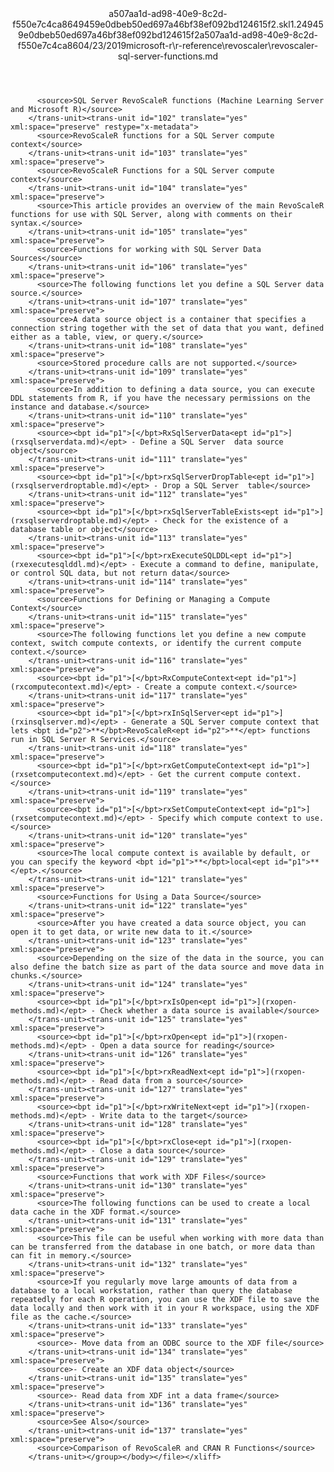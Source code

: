 <?xml version="1.0"?><xliff version="1.2" xmlns="urn:oasis:names:tc:xliff:document:1.2" xmlns:xsi="http://www.w3.org/2001/XMLSchema-instance" xsi:schemaLocation="urn:oasis:names:tc:xliff:document:1.2 xliff-core-1.2-transitional.xsd"><file datatype="xml" original="revoscaler-sql-server-functions.md" source-language="en-US" target-language="en-US"><header><tool tool-id="mdxliff" tool-name="mdxliff" tool-version="1.0-1931010" tool-company="Microsoft" /><xliffext:skl_file_name xmlns:xliffext="urn:microsoft:content:schema:xliffextensions">a507aa1d-ad98-40e9-8c2d-f550e7c4ca8649459e0dbeb50ed697a46bf38ef092bd124615f2.skl</xliffext:skl_file_name><xliffext:version xmlns:xliffext="urn:microsoft:content:schema:xliffextensions">1.2</xliffext:version><xliffext:ms.openlocfilehash xmlns:xliffext="urn:microsoft:content:schema:xliffextensions">49459e0dbeb50ed697a46bf38ef092bd124615f2</xliffext:ms.openlocfilehash><xliffext:ms.sourcegitcommit xmlns:xliffext="urn:microsoft:content:schema:xliffextensions">a507aa1d-ad98-40e9-8c2d-f550e7c4ca86</xliffext:ms.sourcegitcommit><xliffext:ms.lasthandoff xmlns:xliffext="urn:microsoft:content:schema:xliffextensions">04/23/2019</xliffext:ms.lasthandoff><xliffext:ms.openlocfilepath xmlns:xliffext="urn:microsoft:content:schema:xliffextensions">microsoft-r\r-reference\revoscaler\revoscaler-sql-server-functions.md</xliffext:ms.openlocfilepath></header><body><group id="content" extype="content"><trans-unit id="101" translate="yes" xml:space="preserve" restype="x-metadata">
          <source>SQL Server RevoScaleR functions (Machine Learning Server and Microsoft R)</source>
        </trans-unit><trans-unit id="102" translate="yes" xml:space="preserve" restype="x-metadata">
          <source>RevoScaleR functions for a SQL Server compute context</source>
        </trans-unit><trans-unit id="103" translate="yes" xml:space="preserve">
          <source>RevoScaleR Functions for a SQL Server compute context</source>
        </trans-unit><trans-unit id="104" translate="yes" xml:space="preserve">
          <source>This article provides an overview of the main RevoScaleR functions for use with SQL Server, along with comments on their syntax.</source>
        </trans-unit><trans-unit id="105" translate="yes" xml:space="preserve">
          <source>Functions for working with SQL Server Data Sources</source>
        </trans-unit><trans-unit id="106" translate="yes" xml:space="preserve">
          <source>The following functions let you define a SQL Server data source.</source>
        </trans-unit><trans-unit id="107" translate="yes" xml:space="preserve">
          <source>A data source object is a container that specifies a connection string together with the set of data that you want, defined either as a table, view, or query.</source>
        </trans-unit><trans-unit id="108" translate="yes" xml:space="preserve">
          <source>Stored procedure calls are not supported.</source>
        </trans-unit><trans-unit id="109" translate="yes" xml:space="preserve">
          <source>In addition to defining a data source, you can execute DDL statements from R, if you have the necessary permissions on the instance and database.</source>
        </trans-unit><trans-unit id="110" translate="yes" xml:space="preserve">
          <source><bpt id="p1">[</bpt>RxSqlServerData<ept id="p1">](rxsqlserverdata.md)</ept> - Define a SQL Server  data source object</source>
        </trans-unit><trans-unit id="111" translate="yes" xml:space="preserve">
          <source><bpt id="p1">[</bpt>rxSqlServerDropTable<ept id="p1">](rxsqlserverdroptable.md)</ept> - Drop a SQL Server  table</source>
        </trans-unit><trans-unit id="112" translate="yes" xml:space="preserve">
          <source><bpt id="p1">[</bpt>rxSqlServerTableExists<ept id="p1">](rxsqlserverdroptable.md)</ept> - Check for the existence of a database table or object</source>
        </trans-unit><trans-unit id="113" translate="yes" xml:space="preserve">
          <source><bpt id="p1">[</bpt>rxExecuteSQLDDL<ept id="p1">](rxexecutesqlddl.md)</ept> - Execute a command to define, manipulate, or control SQL data, but not return data</source>
        </trans-unit><trans-unit id="114" translate="yes" xml:space="preserve">
          <source>Functions for Defining or Managing a Compute Context</source>
        </trans-unit><trans-unit id="115" translate="yes" xml:space="preserve">
          <source>The following functions let you define a new compute context, switch compute contexts, or identify the current compute context.</source>
        </trans-unit><trans-unit id="116" translate="yes" xml:space="preserve">
          <source><bpt id="p1">[</bpt>RxComputeContext<ept id="p1">](rxcomputecontext.md)</ept> - Create a compute context.</source>
        </trans-unit><trans-unit id="117" translate="yes" xml:space="preserve">
          <source><bpt id="p1">[</bpt>rxInSqlServer<ept id="p1">](rxinsqlserver.md)</ept> - Generate a SQL Server compute context that lets <bpt id="p2">**</bpt>RevoScaleR<ept id="p2">**</ept> functions run in SQL Server R Services.</source>
        </trans-unit><trans-unit id="118" translate="yes" xml:space="preserve">
          <source><bpt id="p1">[</bpt>rxGetComputeContext<ept id="p1">](rxsetcomputecontext.md)</ept> - Get the current compute context.</source>
        </trans-unit><trans-unit id="119" translate="yes" xml:space="preserve">
          <source><bpt id="p1">[</bpt>rxSetComputeContext<ept id="p1">](rxsetcomputecontext.md)</ept> - Specify which compute context to use.</source>
        </trans-unit><trans-unit id="120" translate="yes" xml:space="preserve">
          <source>The local compute context is available by default, or you can specify the keyword <bpt id="p1">**</bpt>local<ept id="p1">**</ept>.</source>
        </trans-unit><trans-unit id="121" translate="yes" xml:space="preserve">
          <source>Functions for Using a Data Source</source>
        </trans-unit><trans-unit id="122" translate="yes" xml:space="preserve">
          <source>After you have created a data source object, you can open it to get data, or write new data to it.</source>
        </trans-unit><trans-unit id="123" translate="yes" xml:space="preserve">
          <source>Depending on the size of the data in the source, you can also define the batch size as part of the data source and move data in chunks.</source>
        </trans-unit><trans-unit id="124" translate="yes" xml:space="preserve">
          <source><bpt id="p1">[</bpt>rxIsOpen<ept id="p1">](rxopen-methods.md)</ept> - Check whether a data source is available</source>
        </trans-unit><trans-unit id="125" translate="yes" xml:space="preserve">
          <source><bpt id="p1">[</bpt>rxOpen<ept id="p1">](rxopen-methods.md)</ept> - Open a data source for reading</source>
        </trans-unit><trans-unit id="126" translate="yes" xml:space="preserve">
          <source><bpt id="p1">[</bpt>rxReadNext<ept id="p1">](rxopen-methods.md)</ept> - Read data from a source</source>
        </trans-unit><trans-unit id="127" translate="yes" xml:space="preserve">
          <source><bpt id="p1">[</bpt>rxWriteNext<ept id="p1">](rxopen-methods.md)</ept> - Write data to the target</source>
        </trans-unit><trans-unit id="128" translate="yes" xml:space="preserve">
          <source><bpt id="p1">[</bpt>rxClose<ept id="p1">](rxopen-methods.md)</ept> - Close a data source</source>
        </trans-unit><trans-unit id="129" translate="yes" xml:space="preserve">
          <source>Functions that work with XDF Files</source>
        </trans-unit><trans-unit id="130" translate="yes" xml:space="preserve">
          <source>The following functions can be used to create a local data cache in the XDF format.</source>
        </trans-unit><trans-unit id="131" translate="yes" xml:space="preserve">
          <source>This file can be useful when working with more data than can be transferred from the database in one batch, or more data than can fit in memory.</source>
        </trans-unit><trans-unit id="132" translate="yes" xml:space="preserve">
          <source>If you regularly move large amounts of data from a database to a local workstation, rather than query the database repeatedly for each R operation, you can use the XDF file to save the data locally and then work with it in your R workspace, using the XDF file as the cache.</source>
        </trans-unit><trans-unit id="133" translate="yes" xml:space="preserve">
          <source>- Move data from an ODBC source to the XDF file</source>
        </trans-unit><trans-unit id="134" translate="yes" xml:space="preserve">
          <source>- Create an XDF data object</source>
        </trans-unit><trans-unit id="135" translate="yes" xml:space="preserve">
          <source>- Read data from XDF int a data frame</source>
        </trans-unit><trans-unit id="136" translate="yes" xml:space="preserve">
          <source>See Also</source>
        </trans-unit><trans-unit id="137" translate="yes" xml:space="preserve">
          <source>Comparison of RevoScaleR and CRAN R Functions</source>
        </trans-unit></group></body></file></xliff>